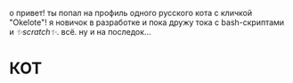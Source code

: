 о привет! ты попал на профиль одного русского кота с кличкой "Okelote"! я новичок в разработке и пока дружу тока с bash-скриптами и *✨scratch✨*. всё. ну и на последок...

# КОТ
